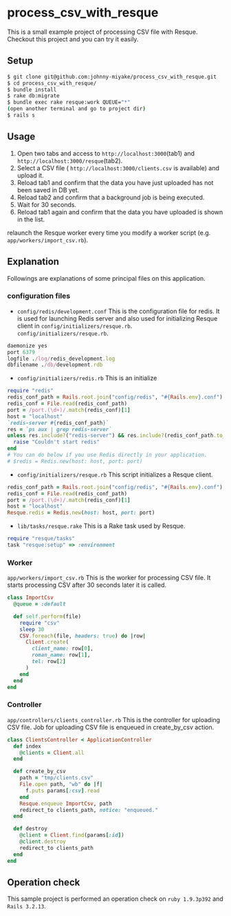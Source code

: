 # process_csv_with_resque
This is a small example project of processing CSV file with Resque. Checkout this project and you can try it easily.

## Setup
```sh
$ git clone git@github.com:johnny-miyake/process_csv_with_resque.git
$ cd process_csv_with_resque/
$ bundle install
$ rake db:migrate
$ bundle exec rake resque:work QUEUE="*"
(open another terminal and go to project dir)
$ rails s
```

## Usage
1. Open two tabs and access to `http://localhost:3000`(tab1) and `http://localhost:3000/resque`(tab2).
2. Select a CSV file ( `http://localhost:3000/clients.csv` is available) and upload it.
3. Reload tab1 and confirm that the data you have just uploaded has not been saved in DB yet.
4. Reload tab2 and confirm that a background job is being executed.
5. Wait for 30 seconds.
6. Reload tab1 again and confirm that the data you have uploaded is shown in the list.

relaunch the Resque worker every time you modify a worker script (e.g. `app/workers/import_csv.rb`).

## Explanation
Followings are explanations of some principal files on this application.

### configuration files
* `config/redis/development.conf`
This is the configuration file for redis. It is used for launching Redis server
and also used for initializing Resque client in `config/initializers/resque.rb`.
`config/initializers/resque.rb`.
```ruby
daemonize yes
port 6379
logfile ./log/redis_development.log
dbfilename ./db/development.rdb
```

* `config/initializers/redis.rb`
This is an initialize
```ruby
require "redis"
redis_conf_path = Rails.root.join("config/redis", "#{Rails.env}.conf")
redis_conf = File.read(redis_conf_path)
port = /port.(\d+)/.match(redis_conf)[1]
host = "localhost"
`redis-server #{redis_conf_path}`
res = `ps aux | grep redis-server`
unless res.include?("redis-server") && res.include?(redis_conf_path.to_s)
  raise "Couldn't start redis"
end
# You can do below if you use Redis directly in your application.
# $redis = Redis.new(host: host, port: port)
```

* `config/initializers/resque.rb`
This script initializes a Resque client.
```ruby
redis_conf_path = Rails.root.join("config/redis", "#{Rails.env}.conf")
redis_conf = File.read(redis_conf_path)
port = /port.(\d+)/.match(redis_conf)[1]
host = "localhost"
Resque.redis = Redis.new(host: host, port: port)
```

* `lib/tasks/resque.rake`
This is a Rake task used by Resque.
```ruby
require "resque/tasks"
task "resque:setup" => :environment
```

### Worker
`app/workers/import_csv.rb`
This is the worker for processing CSV file. It starts processing CSV after 30
seconds later it is called.
```ruby
class ImportCsv
  @queue = :default

  def self.perform(file)
    require "csv"
    sleep 30
    CSV.foreach(file, headers: true) do |row|
      Client.create(
        client_name: row[0],
        roman_name: row[1],
        tel: row[2]
      )
    end
  end
end
```

### Controller
`app/controllers/clients_controller.rb`
This is the controller for uploading CSV file. Job for uploading CSV file is
enqueued in create_by_csv action.

```ruby
class ClientsController < ApplicationController
  def index
    @clients = Client.all
  end

  def create_by_csv
    path = "tmp/clients.csv"
    File.open path, "wb" do |f|
      f.puts params[:csv].read
    end
    Resque.enqueue ImportCsv, path
    redirect_to clients_path, notice: "enqueued."
  end

  def destroy
    @client = Client.find(params[:id])
    @client.destroy
    redirect_to clients_path
  end
end
```

## Operation check
This sample project is performed an operation check on `ruby 1.9.3p392` and `Rails 3.2.13`.
